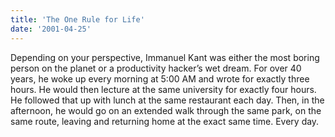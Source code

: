 ```yaml
---
title: 'The One Rule for Life'
date: '2001-04-25'
---
```

Depending on your perspective, Immanuel Kant was either the most boring person on the planet or a productivity hacker’s wet dream. For over 40 years, he woke up every morning at 5:00 AM and wrote for exactly three hours. He would then lecture at the same university for exactly four hours. He followed that up with lunch at the same restaurant each day. Then, in the afternoon, he would go on an extended walk through the same park, on the same route, leaving and returning home at the exact same time. Every day.
